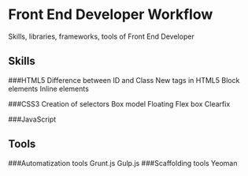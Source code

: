 # Front End Developer Workflow
Skills, libraries, frameworks, tools of Front End Developer

## Skills
###HTML5
Difference between ID and Class
New tags in HTML5
Block elements
Inline elements

###CSS3
Creation of selectors
Box model
Floating
Flex box
Clearfix

###JavaScript


## Tools
###Automatization tools
Grunt.js
Gulp.js
###Scaffolding tools
Yeoman
